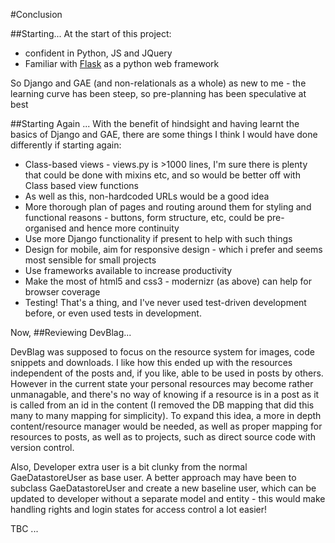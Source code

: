 #Conclusion

##Starting...
At the start of this project:
+ confident in Python, JS and JQuery
+ Familiar with [Flask](http://flask.pocoo.org/) as a python web framework

So Django and GAE (and non-relationals as a whole) as new to me - the learning curve has been steep, so pre-planning has been speculative at best

##Starting Again ...
With the benefit of hindsight and having learnt the basics of Django and GAE, there are some things I think I would have done differently if starting again:

+ Class-based views - views.py is >1000 lines, I'm sure there is plenty that could be done with mixins etc, and so would be better off with Class based view functions
+ As well as this, non-hardcoded URLs would be a good idea
+ More thorough plan of pages and routing around them for styling and functional reasons - buttons, form structure, etc, could be pre-organised and hence more continuity
+ Use more Django functionality if present to help with such things
+ Design for mobile, aim for responsive design - which i prefer and seems most sensible for small projects
+ Use frameworks available to increase productivity
+ Make the most of html5 and css3 - modernizr (as above) can help for browser coverage
+ Testing! That's a thing, and I've never used test-driven development before, or even used tests in development.


Now,
##Reviewing DevBlag...

DevBlag was supposed to focus on the resource system for images, code snippets and downloads. I like how this ended up with the resources independent of the posts and, if you like, able to be used in posts by others. However in the current state your personal resources may become rather unmanagable, and there's no way of knowing if a resource is in a post as it is called from an id in the content (I removed the DB mapping that did this many to many mapping for simplicity).
To expand this idea, a more in depth content/resource manager would be needed, as well as proper mapping for resources to posts, as well as to projects, such as direct source code with version control.

Also, Developer extra user is a bit clunky from the normal GaeDatastoreUser as base user. A better approach may have been to subclass GaeDatastoreUser and create a new baseline user, which can be updated to developer without a separate model and entity - this would make handling rights and login states for access control a lot easier!

TBC ...